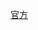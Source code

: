 [官方](https://spring-cloud-alibaba-group.github.io/github-pages/hoxton/en-us/index.html#_spring_cloud_alibaba_dubbo)